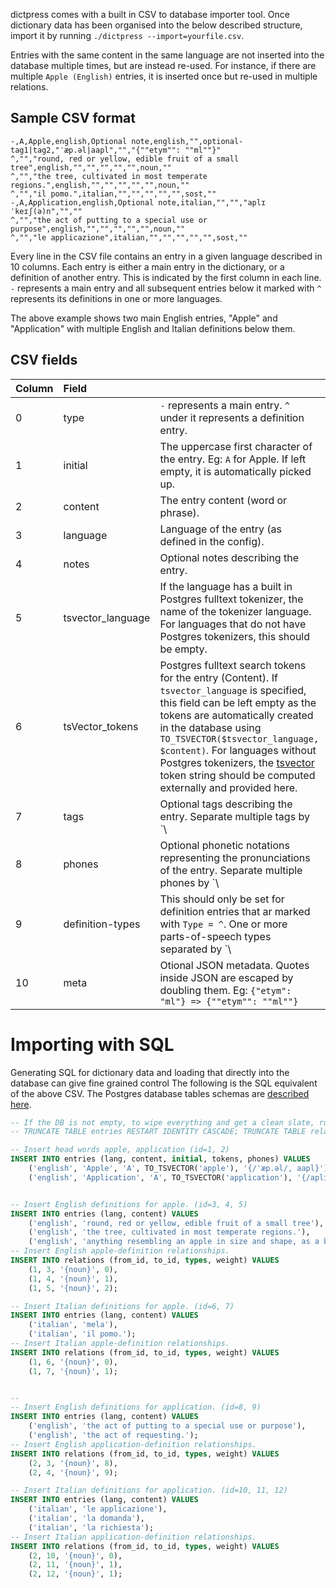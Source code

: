 dictpress comes with a built in CSV to database importer tool. Once dictionary data has been organised into
the below described structure, import it by running `./dictpress --import=yourfile.csv`.

Entries with the same content in the same language are not inserted into the database multiple times, but are instead re-used.
For instance, if there are multiple `Apple (English)` entries, it is inserted once but re-used in multiple relations.

## Sample CSV format
```csv
-,A,Apple,english,Optional note,english,"",optional-tag1|tag2,"ˈæp.əl|aapl","","{""etym"": ""ml""}"
^,"","round, red or yellow, edible fruit of a small tree",english,"","","","","",noun,""
^,"","the tree, cultivated in most temperate regions.",english,"","","","","",noun,""
^,"","il pomo.",italian,"","","","","",sost,""
-,A,Application,english,Optional note,italian,"","","aplɪˈkeɪʃ(ə)n","",""
^,"","the act of putting to a special use or purpose",english,"","","","","",noun,""
^,"","le applicazione",italian,"","","","","",sost,""

```

Every line in the CSV file contains an entry in a given language described in 10 columns.
Each entry is either a main entry in the dictionary, or a definition of another entry.
This is indicated by the first column in each line. `-` represents a main entry and all subsequent
entries below it marked with `^` represents its definitions in one or more languages.

The above example shows two main English entries, "Apple" and "Application" with multiple
English and Italian definitions below them.

## CSV fields

| Column | Field             |                                                                                                                                                                                                                                                                                                                                                                                                                                              |                   |        |
|:-------|:------------------|:---------------------------------------------------------------------------------------------------------------------------------------------------------------------------------------------------------------------------------------------------------------------------------------------------------------------------------------------------------------------------------------------------------------------------------------------|:------------------|:-------|
| 0      | type              | `-` represents a main entry. `^` under it represents a definition entry.                                                                                                                                                                                                                                                                                                                                                                     |                   |        |
| 1      | initial           | The uppercase first character of the entry. Eg: `A` for Apple. If left empty, it is automatically picked up.                                                                                                                                                                                                                                                                                                                                 |                   |        |
| 2      | content           | The entry content (word or phrase).                                                                                                                                                                                                                                                                                                                                                                                                          |                   |        |
| 3      | language          | Language of the entry (as defined in the config).                                                                                                                                                                                                                                                                                                                                                                                            |                   |        |
| 4      | notes             | Optional notes describing the entry.                                                                                                                                                                                                                                                                                                                                                                                                         |                   |        |
| 5      | tsvector_language | If the language has a built in Postgres fulltext tokenizer, the name of the tokenizer language. For languages that do not have Postgres tokenizers, this should be empty.                                                                                                                                                                                                                                                                    |                   |        |
| 6      | tsVector_tokens   | Postgres fulltext search tokens for the entry (Content). If `tsvector_language` is specified, this field can be left empty as the tokens are automatically created in the database using `TO_TSVECTOR($tsvector_language, $content)`. For languages without Postgres tokenizers, the [tsvector](https://www.postgresql.org/docs/10/datatype-textsearch.html#DATATYPE-TSVECTOR) token string should be computed externally and provided here. |                   |        |
| 7      | tags              | Optional tags describing the entry. Separate multiple tags by `\                                                                                                                                                                                                                                                                                                                                                                             | `.                |        |
| 8      | phones            | Optional phonetic notations representing the pronunciations of the entry. Separate multiple phones by `\                                                                                                                                                                                                                                                                                                                                     | `.                |        |
| 9      | definition-types  | This should only be set for definition entries that ar marked with `Type = ^`. One or more parts-of-speech types separated by `\                                                                                                                                                                                                                                                                                                             | `. Example `noun\ | verb`. |
| 10     | meta              | Otional JSON metadata. Quotes inside JSON are escaped by doubling them. Eg: `{"etym": "ml"} => {""etym"": ""ml""}` |


# Importing with SQL
Generating SQL for dictionary data and loading that directly into the database can give fine grained control
The following is the SQL equivalent of the above CSV. The Postgres database tables schemas are [described here](data-structure.md).


```sql
-- If the DB is not empty, to wipe everything and get a clean slate, run:
-- TRUNCATE TABLE entries RESTART IDENTITY CASCADE; TRUNCATE TABLE relations RESTART IDENTITY CASCADE;

-- Insert head words apple, application (id=1, 2)
INSERT INTO entries (lang, content, initial, tokens, phones) VALUES
    ('english', 'Apple', 'A', TO_TSVECTOR('apple'), '{/ˈæp.əl/, aapl}'),
    ('english', 'Application', 'A', TO_TSVECTOR('application'), '{/aplɪˈkeɪʃ(ə)n/}');


-- Insert English definitions for apple. (id=3, 4, 5)
INSERT INTO entries (lang, content) VALUES
    ('english', 'round, red or yellow, edible fruit of a small tree'),
    ('english', 'the tree, cultivated in most temperate regions.'),
    ('english', 'anything resembling an apple in size and shape, as a ball, especially a baseball.');
-- Insert English apple-definition relationships.
INSERT INTO relations (from_id, to_id, types, weight) VALUES
    (1, 3, '{noun}', 0),
    (1, 4, '{noun}', 1),
    (1, 5, '{noun}', 2);

-- Insert Italian definitions for apple. (id=6, 7)
INSERT INTO entries (lang, content) VALUES
    ('italian', 'mela'),
    ('italian', 'il pomo.');
-- Insert Italian apple-definition relationships.
INSERT INTO relations (from_id, to_id, types, weight) VALUES
    (1, 6, '{noun}', 0),
    (1, 7, '{noun}', 1);


--
-- Insert English definitions for application. (id=8, 9)
INSERT INTO entries (lang, content) VALUES
    ('english', 'the act of putting to a special use or purpose'),
    ('english', 'the act of requesting.');
-- Insert English application-definition relationships.
INSERT INTO relations (from_id, to_id, types, weight) VALUES
    (2, 3, '{noun}', 8),
    (2, 4, '{noun}', 9);

-- Insert Italian definitions for application. (id=10, 11, 12)
INSERT INTO entries (lang, content) VALUES
    ('italian', 'le applicazione'),
    ('italian', 'la domanda'),
    ('italian', 'la richiesta');
-- Insert Italian application-definition relationships.
INSERT INTO relations (from_id, to_id, types, weight) VALUES
    (2, 10, '{noun}', 0),
    (2, 11, '{noun}', 1),
    (2, 12, '{noun}', 1);
```
